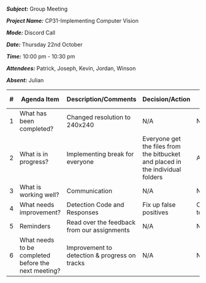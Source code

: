 ***Subject:*** Group Meeting

***Project Name:*** CP31-Implementing Computer Vision

***Mode:*** Discord Call

***Date:*** Thursday 22nd October

***Time:*** 10:00 pm - 10:30 pm

***Attendees:*** Patrick, Joseph, Kevin, Jordan, Winson

***Absent:*** Julian


|#|Agenda Item |Description/Comments|Decision/Action|Who?|Items for escalation|
|-|-|-|-|-|-|
|1|What has been completed?|Changed resolution to 240x240|N/A|N/A|N/A|
|2|What is in progress?|Implementing break for everyone| Everyone get the files from the bitbucket and placed in the individual folders|All|N/A|
|3|What is working well?| Communication | N/A |N/A|N/A|
|4|What needs improvement? |Detection Code and Responses|Fix up false positives|OpenCV team|N/A|
|5|Reminders|Read over the feedback from our assignments|N/A|N/A|N/A|
|6|What needs to be completed before the next meeting?|Improvement to detection & progress on tracks|N/A|N/A|N/A|